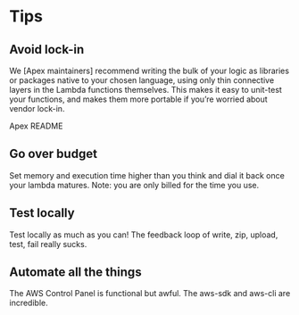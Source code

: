 # Tips


## Avoid lock-in
We [Apex maintainers] recommend writing the bulk of your logic as libraries or packages native to your chosen language, using only thin connective layers in the Lambda functions themselves. This makes it easy to unit-test your functions, and makes them more portable if you’re worried about vendor lock-in.

Apex README


## Go over budget
Set memory and execution time higher than you think and dial it back once your lambda matures. Note: you are only billed for the time you use.


## Test locally
Test locally as much as you can! The feedback loop of write, zip, upload, test, fail really sucks.


## Automate all the things
The AWS Control Panel is functional but awful. The aws-sdk and aws-cli are incredible.
